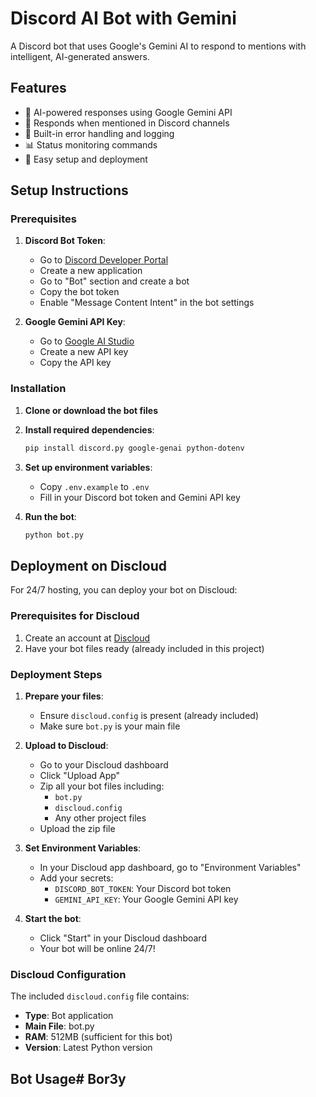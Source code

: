 # Discord AI Bot with Gemini

A Discord bot that uses Google's Gemini AI to respond to mentions with intelligent, AI-generated answers.

## Features

- 🤖 AI-powered responses using Google Gemini API
- 💬 Responds when mentioned in Discord channels
- 🔧 Built-in error handling and logging
- 📊 Status monitoring commands
- 🚀 Easy setup and deployment

## Setup Instructions

### Prerequisites

1. **Discord Bot Token**:
   - Go to [Discord Developer Portal](https://discord.com/developers/applications)
   - Create a new application
   - Go to "Bot" section and create a bot
   - Copy the bot token
   - Enable "Message Content Intent" in the bot settings

2. **Google Gemini API Key**:
   - Go to [Google AI Studio](https://makersuite.google.com/app/apikey)
   - Create a new API key
   - Copy the API key

### Installation

1. **Clone or download the bot files**

2. **Install required dependencies**:
   ```bash
   pip install discord.py google-genai python-dotenv
   ```

3. **Set up environment variables**:
   - Copy `.env.example` to `.env`
   - Fill in your Discord bot token and Gemini API key

4. **Run the bot**:
   ```bash
   python bot.py
   ```

## Deployment on Discloud

For 24/7 hosting, you can deploy your bot on Discloud:

### Prerequisites for Discloud
1. Create an account at [Discloud](https://discloud.app/)
2. Have your bot files ready (already included in this project)

### Deployment Steps
1. **Prepare your files**:
   - Ensure `discloud.config` is present (already included)
   - Make sure `bot.py` is your main file

2. **Upload to Discloud**:
   - Go to your Discloud dashboard
   - Click "Upload App"
   - Zip all your bot files including:
     - `bot.py`
     - `discloud.config`
     - Any other project files
   - Upload the zip file

3. **Set Environment Variables**:
   - In your Discloud app dashboard, go to "Environment Variables"
   - Add your secrets:
     - `DISCORD_BOT_TOKEN`: Your Discord bot token
     - `GEMINI_API_KEY`: Your Google Gemini API key

4. **Start the bot**:
   - Click "Start" in your Discloud dashboard
   - Your bot will be online 24/7!

### Discloud Configuration
The included `discloud.config` file contains:
- **Type**: Bot application
- **Main File**: bot.py
- **RAM**: 512MB (sufficient for this bot)
- **Version**: Latest Python version

## Bot Usage#   B o r 3 y  
 